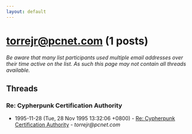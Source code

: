 ```yaml
---
layout: default
---
```


# torrejr@pcnet.com (1 posts)

_Be aware that many list participants used multiple email addresses over their time active on the list. As such this page may not contain all threads available._

## Threads

### Re: Cypherpunk Certification Authority
+ 1995-11-28 (Tue, 28 Nov 1995 13:32:06 +0800) - [Re: Cypherpunk Certification Authority](/archive/1995/11/db3ad8fd597a8b51c71b6c0d00f6d821d295382319aeccacd62a19428733b37e) - _torrejr@pcnet.com_

